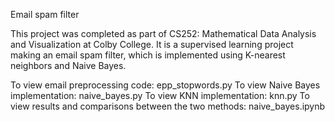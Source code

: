 Email spam filter

This project was completed as part of CS252: Mathematical Data Analysis and Visualization at Colby College. It is a supervised learning project making an email spam filter, which is implemented using K-nearest neighbors and Naive Bayes.

To view email preprocessing code: epp_stopwords.py
To view Naive Bayes implementation: naive_bayes.py
To view KNN implementation: knn.py
To view results and comparisons between the two methods: naive_bayes.ipynb
